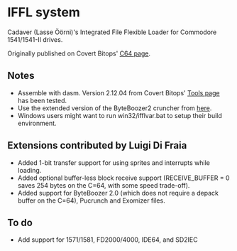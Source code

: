 # IFFL systemCadaver (Lasse Öörni)'s Integrated File Flexible Loader for Commodore 1541/1541-II drives.Originally published on Covert Bitops' [C64 page](https://cadaver.github.io/rants/iffl.html).## Notes- Assemble with dasm. Version 2.12.04 from Covert Bitops' [Tools page](https://cadaver.github.io/tools.html) has been tested.- Use the extended version of the ByteBoozer2 cruncher from [here](https://github.com/luigidifraia/ByteBoozer2).- Windows users might want to run win32/ifflvar.bat to setup their build environment.## Extensions contributed by Luigi Di Fraia- Added 1-bit transfer support for using sprites and interrupts while loading.- Added optional buffer-less block receive support (RECEIVE_BUFFER = 0 saves 254 bytes on the C=64, with some speed trade-off).- Added support for ByteBoozer 2.0 (which does not require a depack buffer on the C=64), Pucrunch and Exomizer files.## To do- Add support for 1571/1581, FD2000/4000, IDE64, and SD2IEC